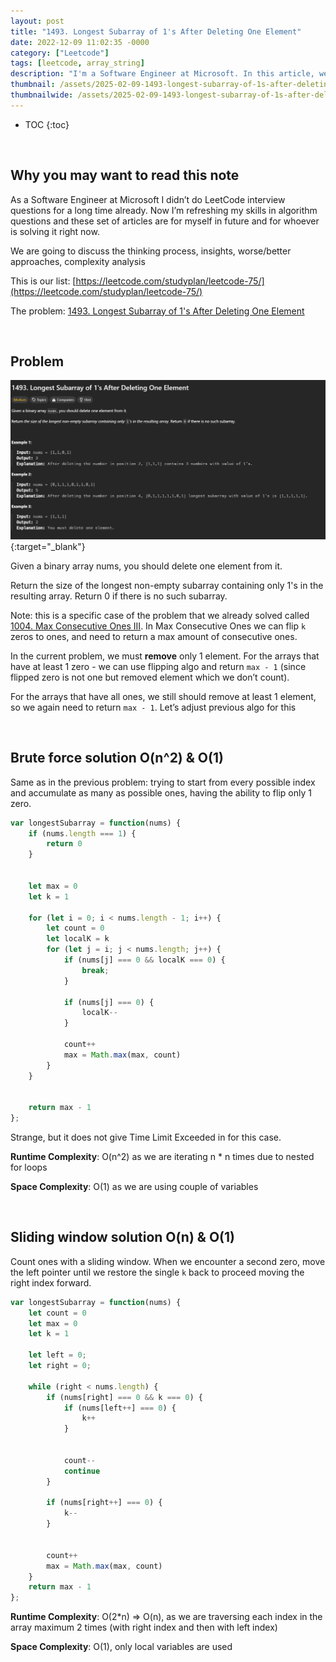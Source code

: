 ```yaml
---
layout: post
title: "1493. Longest Subarray of 1's After Deleting One Element"
date: 2022-12-09 11:02:35 -0000
category: ["Leetcode"]
tags: [leetcode, array_string]
description: "I'm a Software Engineer at Microsoft. In this article, we will review, solve, and analyze LeetCode questions. Today, we are tackling an medium problem called '1493. Longest Subarray of 1's After Deleting One Element'. We will solve it with brute force solution O(n^2) & O(1) and sliding window solution O(n) & O(1)"
thumbnail: /assets/2025-02-09-1493-longest-subarray-of-1s-after-deleting-one-element/logo.png
thumbnailwide: /assets/2025-02-09-1493-longest-subarray-of-1s-after-deleting-one-element/logo-wide.png
---
```


* TOC
{:toc}

<br>

## **Why you may want to read this note**

As a Software Engineer at Microsoft I didn’t do LeetCode interview questions for a long time already. Now I’m refreshing my skills in algorithm questions and these set of articles are for myself in future and for whoever is solving it right now. 
 
We are going to discuss the thinking process, insights, worse/better approaches, complexity analysis 


This is our list: [https://leetcode.com/studyplan/leetcode-75/](https://leetcode.com/studyplan/leetcode-75/)

The problem: [1493. Longest Subarray of 1's After Deleting One Element](https://leetcode.com/problems/longest-subarray-of-1s-after-deleting-one-element/description/?envType=study-plan-v2&envId=leetcode-75)



<br>

## **Problem**


[![alt_text](/assets/2025-02-09-1493-longest-subarray-of-1s-after-deleting-one-element/image1.png "image_tooltip")](/assets/2025-02-09-1493-longest-subarray-of-1s-after-deleting-one-element/image1.png "image_tooltip"){:target="_blank"}


Given a binary array nums, you should delete one element from it.

Return the size of the longest non-empty subarray containing only 1's in the resulting array. Return 0 if there is no such subarray.

Note: this is a specific case of the problem that we already solved called [1004. Max Consecutive Ones III](https://leetcode.com/problems/max-consecutive-ones-iii/description/?envType=study-plan-v2&envId=leetcode-75). In Max Consecutive Ones we can flip `k` zeros to ones, and need to return a max amount of consecutive ones.

In the current problem, we must **remove** only 1 element. For the arrays that have at least 1 zero - we can use flipping algo and return `max - 1` (since flipped zero is not one but removed element which we don’t count).

For the arrays that have all ones, we still should remove at least 1 element, so we again need to return `max - 1`. Let’s adjust previous algo for this



<br>

## **Brute force solution O(n^2) & O(1)**

Same as in the previous problem: trying to start from every possible index and accumulate as many as possible ones, having the ability to flip only 1 zero.

```js
var longestSubarray = function(nums) {
    if (nums.length === 1) {
        return 0
    }


    let max = 0
    let k = 1

    for (let i = 0; i < nums.length - 1; i++) {
        let count = 0
        let localK = k
        for (let j = i; j < nums.length; j++) {
            if (nums[j] === 0 && localK === 0) {
                break;
            }

            if (nums[j] === 0) {
                localK--
            }

            count++
            max = Math.max(max, count)
        }
    }


    return max - 1
};
```

Strange, but it does not give Time Limit Exceeded in for this case.

**Runtime Complexity**: O(n^2) as we are iterating n * n times due to nested for loops

**Space Complexity**:  O(1) as we are using couple of variables



<br>

## **Sliding window solution O(n) & O(1)**

Count ones with a sliding window. When we encounter a second zero, move the left pointer until we restore the single `k` back to proceed moving the right index forward.

```js
var longestSubarray = function(nums) {
    let count = 0
    let max = 0
    let k = 1

    let left = 0;
    let right = 0;

    while (right < nums.length) {
        if (nums[right] === 0 && k === 0) {
            if (nums[left++] === 0) {
                k++
            }


            count--
            continue
        }

        if (nums[right++] === 0) {
            k--
        }


        count++
        max = Math.max(max, count)
    }
    return max - 1
};
```

**Runtime Complexity**: O(2*n) => O(n), as we are traversing each index in the array maximum 2 times (with right index and then with left index)

**Space Complexity**: O(1), only local variables are used

